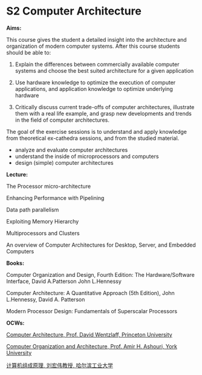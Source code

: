 

# S2 Computer Architecture

**Aims:**

This course gives the student a detailed insight into the architecture and organization of modern computer systems. After this course students should be able to:

1. Explain the differences between commercially available computer systems and choose the best suited architecture for a given application

2. Use hardware knowledge to optimize the execution of computer applications, and application knowledge to optimize underlying hardware

3. Critically discuss current trade-offs of computer architectures, illustrate them with a real life example, and grasp new developments and trends in the field of computer architectures.

The goal of the exercise sessions is to understand and apply knowledge from theoretical ex-cathedra sessions, and from the studied material.

- analyze and evaluate computer architectures
- understand the inside of microprocessors and computers
- design (simple) computer architectures

**Lecture:**

The Processor micro-architecture

Enhancing Performance with Pipelining

Data path parallelism

Exploiting Memory Hierarchy

Multiprocessors and Clusters

An overview of Computer Architectures for Desktop, Server, and Embedded Computers

**Books:**

Computer Organization and Design, Fourth Edition: The Hardware/Software Interface, David A.Patterson John L.Hennessy

Computer Architecture: A Quantitative Approach (5th Edition), John L.Hennessy, David A. Patterson

Modern Processor Design: Fundamentals of Superscalar Processors

**OCWs:**

[Computer Architecture, Prof. David Wentzlaff, Princeton University](https://www.coursera.org/learn/comparch/home/welcome)

[Computer Organization and Architecture, Prof. Amir H. Ashouri, York University](https://www.youtube.com/watch?v=ucUHpSYm08U&list=PL-Mfq5QS-s8iUJpNzCOtQKRfpswCrPbiW&ab_channel=AmirH.Ashouri)

[计算机组成原理, 刘宏伟教授, 哈尔滨工业大学](https://www.icourse163.org/course/HIT-309001)